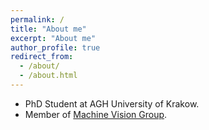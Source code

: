 ```yaml
---
permalink: /
title: "About me"
excerpt: "About me"
author_profile: true
redirect_from: 
  - /about/
  - /about.html
---
```


- PhD Student at AGH University of Krakow.
- Member of [Machine Vision Group](https://home.agh.edu.pl/~mdig/).